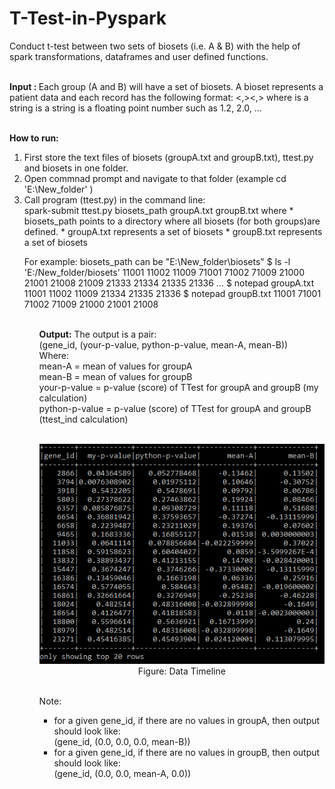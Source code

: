 # T-Test-in-Pyspark
Conduct t-test between two sets of biosets (i.e. A &amp; B) with the help of spark transformations, dataframes and user defined functions.

<br>
<b>Input : </b>
Each group (A and B) will have a set of biosets. A bioset represents a patient data and each record has the following format:
<gene_id><,><reference><,><gene_value>
where
  <gene_id> is a string
  <reference> is a string
  <gene_value> is a floating point number such as 1.2, 2.0, ...

<br><b>How to run:</b>
<ol><li> First store the text files of biosets (groupA.txt and groupB.txt), ttest.py and biosets in one folder.
  <li>Open commnad prompt and navigate to that folder (example cd 'E:\New_folder' )
    <li>Call program (ttest.py) in the command line:
      <br>spark-submit ttest.py biosets_path groupA.txt groupB.txt
where 
    * biosets_path points to a directory where all biosets 
       (for both groups)are defined.
    * groupA.txt represents a set of biosets
    * groupB.txt represents a set of biosets 

For example: biosets_path can be "E:\New_folder\biosets"
$ ls -l 'E:/New_folder/biosets'
11001
11002
11009
71001
71002
71009
21000
21001
21008
21009
21333
21334
21335
21336
...
$ notepad groupA.txt
11001
11002
11009
21334
21335
21336
$ notepad groupB.txt
11001
71001
71002
71009
21000
21001
21008
<ol>    
    
<br><b>Output:</b>
The output is a pair:<br>
  (gene_id, (your-p-value, python-p-value, mean-A, mean-B))
<br>Where:<br>
mean-A = mean of values for groupA <br>
mean-B = mean of values for groupB <br>
your-p-value = p-value (score) of TTest for groupA and groupB (my calculation) <br>
python-p-value = p-value (score) of TTest for groupA and groupB (ttest_ind calculation) <br>
<br>
<p align="center"><img src="https://github.com/kpratikin/T-Test-in-Pyspark/blob/master/Output.PNG">
 <br>Figure: Data Timeline
 </p>
<br>
Note: <ul><li>for a given gene_id, if there are no values in groupA, then output should look like:<br>
  (gene_id, (0.0, 0.0, 0.0, mean-B))
<li>for a given gene_id, if there are no values in groupB, then output should look like:<br>
  (gene_id, (0.0, 0.0, mean-A, 0.0))  
